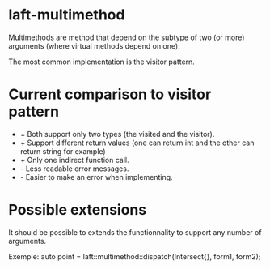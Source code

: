 # laft-multimethod

Multimethods are method that depend on the subtype of two (or more) arguments (where virtual methods depend on one). 

The most common implementation is the visitor pattern.

# Current comparison to visitor pattern
+ = Both support only two types (the visited and the visitor).
+ \+ Support different return values (one can return int and the other can return string for example)
+ \+ Only one indirect function call.
+ \- Less readable error messages.
+ \- Easier to make an error when implementing.

# Possible extensions
It should be possible to extends the functionnality to support any number of arguments.

Exemple: auto point = laft::multimethod::dispatch(Intersect{}, form1, form2);
